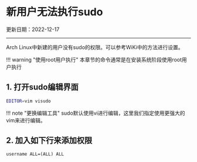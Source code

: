 # 新用户无法执行sudo

更新日期：2022-12-17

---------------------------

Arch Linux中新建的用户没有sudo的权限。可以参考WiKi中的方法进行设置。

!!! warning "使用root用户执行"
    本章节的命令通常是在安装系统阶段使用root用户执行

## 1. 打开sudo编辑界面

```bash
EDITOR=vim visudo
```

!!! note "更换编辑工具"
    sudo默认使用vi进行编辑，这里我们指定使用更强大的vim来进行编辑。

## 2. 加入如下行来添加权限

    username ALL=(ALL) ALL

